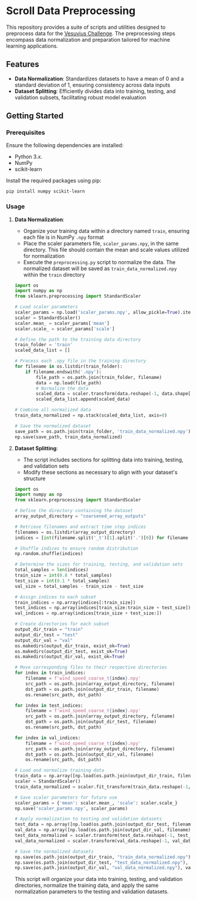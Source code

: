 # Scroll Data Preprocessing

This repository provides a suite of scripts and utilities designed to preprocess data for the [Vesuvius Challenge](https://scrollprize.org/). The preprocessing steps encompass data normalization and preparation tailored for machine learning applications.

## Features

- **Data Normalization**: Standardizes datasets to have a mean of 0 and a standard deviation of 1, ensuring consistency across data inputs
- **Dataset Splitting**: Efficiently divides data into training, testing, and validation subsets, facilitating robust model evaluation

## Getting Started

### Prerequisites

Ensure the following dependencies are installed:

- Python 3.x.
- NumPy
- scikit-learn

Install the required packages using pip:

```bash
pip install numpy scikit-learn
```

### Usage

1. **Data Normalization**:

   - Organize your training data within a directory named `train`, ensuring each file is in NumPy `.npy` format
   - Place the scaler parameters file, `scaler_params.npy`, in the same directory. This file should contain the mean and scale values utilized for normalization
   - Execute the `preprocessing.py` script to normalize the data. The normalized dataset will be saved as `train_data_normalized.npy` within the `train` directory

   ```python
   import os
   import numpy as np
   from sklearn.preprocessing import StandardScaler

   # Load scaler parameters
   scaler_params = np.load('scaler_params.npy', allow_pickle=True).item()
   scaler = StandardScaler()
   scaler.mean_ = scaler_params['mean']
   scaler.scale_ = scaler_params['scale']

   # Define the path to the training data directory
   train_folder = 'train'
   scaled_data_list = []

   # Process each .npy file in the training directory
   for filename in os.listdir(train_folder):
       if filename.endswith('.npy'):
           file_path = os.path.join(train_folder, filename)
           data = np.load(file_path)
           # Normalize the data
           scaled_data = scaler.transform(data.reshape(-1, data.shape[-1])).reshape(data.shape)
           scaled_data_list.append(scaled_data)

   # Combine all normalized data
   train_data_normalized = np.stack(scaled_data_list, axis=0)

   # Save the normalized dataset
   save_path = os.path.join(train_folder, 'train_data_normalized.npy')
   np.save(save_path, train_data_normalized)
   ```

2. **Dataset Splitting**:

   - The script includes sections for splitting data into training, testing, and validation sets
   - Modify these sections as necessary to align with your dataset's structure

   ```python
   import os
   import numpy as np
   from sklearn.preprocessing import StandardScaler

   # Define the directory containing the dataset
   array_output_directory = "coarsened_array_outputs"

   # Retrieve filenames and extract time step indices
   filenames = os.listdir(array_output_directory)
   indices = [int(filename.split('_t')[1].split('.')[0]) for filename in filenames]

   # Shuffle indices to ensure random distribution
   np.random.shuffle(indices)

   # Determine the sizes for training, testing, and validation sets
   total_samples = len(indices)
   train_size = int(0.8 * total_samples)
   test_size = int(0.1 * total_samples)
   val_size = total_samples - train_size - test_size

   # Assign indices to each subset
   train_indices = np.array(indices[:train_size])
   test_indices = np.array(indices[train_size:train_size + test_size])
   val_indices = np.array(indices[train_size + test_size:])

   # Create directories for each subset
   output_dir_train = "train"
   output_dir_test = "test"
   output_dir_val = "val"
   os.makedirs(output_dir_train, exist_ok=True)
   os.makedirs(output_dir_test, exist_ok=True)
   os.makedirs(output_dir_val, exist_ok=True)

   # Move corresponding files to their respective directories
   for index in train_indices:
       filename = f'wind_speed_coarse_t{index}.npy'
       src_path = os.path.join(array_output_directory, filename)
       dst_path = os.path.join(output_dir_train, filename)
       os.rename(src_path, dst_path)

   for index in test_indices:
       filename = f'wind_speed_coarse_t{index}.npy'
       src_path = os.path.join(array_output_directory, filename)
       dst_path = os.path.join(output_dir_test, filename)
       os.rename(src_path, dst_path)

   for index in val_indices:
       filename = f'wind_speed_coarse_t{index}.npy'
       src_path = os.path.join(array_output_directory, filename)
       dst_path = os.path.join(output_dir_val, filename)
       os.rename(src_path, dst_path)

   # Load and normalize training data
   train_data = np.array([np.load(os.path.join(output_dir_train, filename)) for filename in os.listdir(output_dir_train)])
   scaler = StandardScaler()
   train_data_normalized = scaler.fit_transform(train_data.reshape(-1, train_data.shape[-1])).reshape(train_data.shape)

   # Save scaler parameters for future use
   scaler_params = {'mean': scaler.mean_, 'scale': scaler.scale_}
   np.save('scaler_params.npy', scaler_params)

   # Apply normalization to testing and validation datasets
   test_data = np.array([np.load(os.path.join(output_dir_test, filename)) for filename in os.listdir(output_dir_test)])
   val_data = np.array([np.load(os.path.join(output_dir_val, filename)) for filename in os.listdir(output_dir_val)])
   test_data_normalized = scaler.transform(test_data.reshape(-1, test_data.shape[-1])).reshape(test_data.shape)
   val_data_normalized = scaler.transform(val_data.reshape(-1, val_data.shape[-1])).reshape(val_data.shape)

   # Save the normalized datasets
   np.save(os.path.join(output_dir_train, "train_data_normalized.npy"), train_data_normalized)
   np.save(os.path.join(output_dir_test, "test_data_normalized.npy"), test_data_normalized)
   np.save(os.path.join(output_dir_val, "val_data_normalized.npy"), val_data_normalized)
   ```

   This script will organize your data into training, testing, and validation directories, normalize the training data, and apply the same normalization parameters to the testing and validation datasets.

